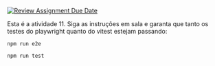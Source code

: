 [![Review Assignment Due Date](https://classroom.github.com/assets/deadline-readme-button-24ddc0f5d75046c5622901739e7c5dd533143b0c8e959d652212380cedb1ea36.svg)](https://classroom.github.com/a/QNvLEiPJ)

Esta é a atividade 11. Siga as instruções em sala e garanta que tanto os testes do playwright quanto do vitest estejam passando:

`npm run e2e`

`npm run test`
